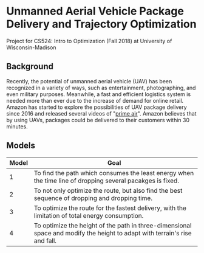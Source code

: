 # Unmanned Aerial Vehicle Package Delivery and Trajectory Optimization
Project for CS524: Intro to Optimization (Fall 2018) at University of Wisconsin-Madison

## Background
Recently, the potential of unmanned aerial vehicle (UAV) has been recognized in a variety of ways, such as entertainment, photographing, and even military purposes. Meanwhile, a fast and efficient logistics system is needed more than ever due to the increase of demand for online retail. Amazon has started to explore the possibilities of UAV package delivery since 2016 and released several videos of "[prime air](https://www.amazon.com/Amazon-Prime-Air/b?ie=UTF8&node=8037720011)". Amazon believes that by using UAVs, packages could be delivered to their customers within 30 minutes.

## Models
|Model|Goal|
|-----|-----|
|1    |To find the path which consumes the least energy when the time line of dropping several pacakges is fixed.|
|2    |To not only optimize the route, but also find the best sequence of dropping and dropping time.|
|3    |To optimize the route for the fastest delivery, with the limitation of total energy consumption.|
|4    |To optimize the height of the path in three-dimensional space and modify the height to adapt with terrain's rise and fall.|
